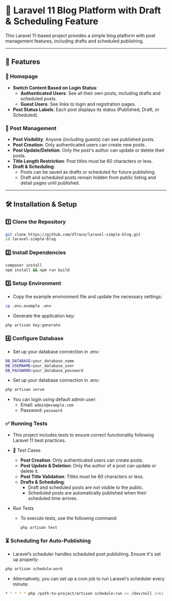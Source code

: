 # 🚀 Laravel 11 Blog Platform with Draft & Scheduling Feature  

This Laravel 11-based project provides a simple blog platform with post management features, including drafts and scheduled publishing.  

---

## 📌 Features  

### 🔹 Homepage  
- **Switch Content Based on Login Status**:  
  - **Authenticated Users**: See all their own posts, including drafts and scheduled posts.  
  - **Guest Users**: See links to login and registration pages.  
- **Post Status Labels**: Each post displays its status (Published, Draft, or Scheduled).  

### 🔹 Post Management  
- **Post Visibility**: Anyone (including guests) can see published posts.  
- **Post Creation**: Only authenticated users can create new posts.  
- **Post Update/Deletion**: Only the post's author can update or delete their posts.  
- **Title Length Restriction**: Post titles must be 60 characters or less.  
- **Draft & Scheduling**:  
  - Posts can be saved as drafts or scheduled for future publishing.  
  - Draft and scheduled posts remain hidden from public listing and detail pages until published.  

---

## 🛠️ Installation & Setup  

### 1️⃣ Clone the Repository  
```sh
git clone https://github.com/VTrace/laravel-simple-blog.git
cd laravel-simple-blog
```

### 2️⃣ Install Dependencies 
```sh
composer install
npm install && npm run build
```

### 3️⃣ Setup Environment
- Copy the example environment file and update the necessary settings:
```sh
cp .env.example .env
```

- Generate the application key:
```sh
php artisan key:generate
```

### 4️⃣ Configure Database
- Set up your database connection in .env:
```sh
DB_DATABASE=your_database_name
DB_USERNAME=your_database_user
DB_PASSWORD=your_database_password
```

- Set up your database connection in .env:
```sh
php artisan serve
```

- You can login using default admin user:
    - Email: ```admin@example.com```
    - Password: ```password```


### ✅ Running Tests
- This project includes tests to ensure correct functionality following Laravel 11 best practices.
- 📌 Test Cases
    - **Post Creation**: Only authenticated users can create posts.
    - **Post Update & Deletion**: Only the author of a post can update or delete it.
    - **Post Title Validation**: Titles must be 60 characters or less.
    - **Drafts & Scheduling**:
        - Draft and scheduled posts are not visible to the public.
        - Scheduled posts are automatically published when their scheduled time arrives.

- Run Tests
    - To execute tests, use the following command:
        ```sh
        php artisan test
        ```

### ⏳ Scheduling for Auto-Publishing
- Laravel’s scheduler handles scheduled post publishing. Ensure it's set up properly:
```sh
php artisan schedule:work
```

- Alternatively, you can set up a cron job to run Laravel's scheduler every minute:

```sh
* * * * * php /path-to-project/artisan schedule:run >> /dev/null 2>&1
```